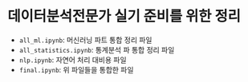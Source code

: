 # 데이터분석전문가 실기 준비를 위한 정리

- `all_ml.ipynb`: 머신러닝 파트 통합 정리 파일
- `all_statistics.ipynb`: 통계분석 파 통합 정리 파일
- `nlp.ipynb`: 자연어 처리 대비용 파일
- `final.ipynb`: 위 파일들을 통합한 파일